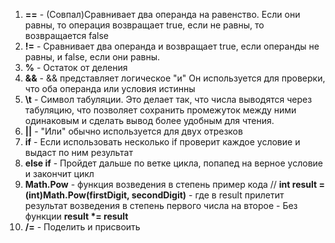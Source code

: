 1. **==** - (Совпал)Сравнивает два операнда на равенство. Если они равны, то операция возвращает true, если не равны, то возвращается false
2. **!=** - Сравнивает два операнда и возвращает true, если операнды не равны, и false, если они равны.
3. **%** - Остаток от деления 
4. **&&** - && представляет логическое "и" Он используется для проверки, что оба операнда или условия истинны
5. **\t** - Символ табуляции. Это делает так, что числа выводятся через табуляцию, что позволяет сохранить промежуток между ними одинаковым и сделать вывод более удобным для чтения.
6. **||** - "Или" обычно используется для двух отрезков 
7. **if** - Если использовать несколько if проверит каждое условие и выдаст по ним результат 
8. **else if** - Пройдет дальше по ветке цикла, попапед на верное условие и закончит цикл 
9. **Math.Pow** - функция возведения в степень пример кода // __int result = (int)Math.Pow(firstDigit, secondDigit)__  - где в result прилетит результат возведения в степень первого числа на второе - Без функции __result *= result__
10. **/=** - Поделить и присвоить 